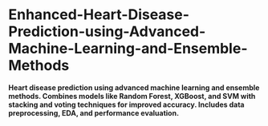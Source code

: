 # Enhanced-Heart-Disease-Prediction-using-Advanced-Machine-Learning-and-Ensemble-Methods
**Heart disease prediction using advanced machine learning and ensemble methods. Combines models like Random Forest, XGBoost, and SVM with stacking and voting techniques for improved accuracy. Includes data preprocessing, EDA, and performance evaluation.**
